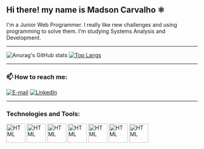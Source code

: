 ## Hi there! my name is Madson Carvalho ⚛️

I'm a Junior Web Programmer. I really like new challenges and using programming to solve them.
I'm studying Systems Analysis and Development.

<hr>

![Anurag's GitHub stats](https://github-readme-stats.vercel.app/api?username=Madson-Carvalho&show_icons=true&theme=algolia) [![Top Langs](https://github-readme-stats.vercel.app/api/top-langs/?username=Madson-Carvalho&layout=compact&theme=algolia)](https://github.com/anuraghazra/github-readme-stats)

<hr>

### 📫 How to reach me:

[![E-mail](https://img.shields.io/badge/Gmail-D14836?style=for-the-badge&logo=gmail&logoColor=white)](mailto:madsonraynnon@gmail.com)  [![LinkedIn](https://img.shields.io/badge/LinkedIn-0077B5?style=for-the-badge&logo=linkedin&logoColor=white)](https://www.linkedin.com/in/madson-carvalho-1b0130226/)

<hr>

### Technologies and Tools:

<div>
  <img align="center" alt="HTML" width="50" heigth="40" src="https://cdn.jsdelivr.net/gh/devicons/devicon/icons/html5/html5-original-wordmark.svg" >
  <img align="center" alt="HTML" width="50" heigth="40" src="https://cdn.jsdelivr.net/gh/devicons/devicon/icons/css3/css3-original-wordmark.svg" >
  <img align="center" alt="HTML" width="50" heigth="40" src="https://cdn.jsdelivr.net/gh/devicons/devicon/icons/javascript/javascript-original.svg" >
  <img align="center" alt="HTML" width="50" heigth="40" src="https://cdn.jsdelivr.net/gh/devicons/devicon/icons/python/python-original-wordmark.svg" >
  <img align="center" alt="HTML" width="50" heigth="40" src="https://cdn.jsdelivr.net/gh/devicons/devicon/icons/wordpress/wordpress-original.svg" >
  <img align="center" alt="HTML" width="50" heigth="40" src="https://cdn.jsdelivr.net/gh/devicons/devicon/icons/nodejs/nodejs-original-wordmark.svg" >
  <img align="center" alt="HTML" width="50" heigth="40" src="https://cdn.jsdelivr.net/gh/devicons/devicon/icons/git/git-original-wordmark.svg" >
</div>
